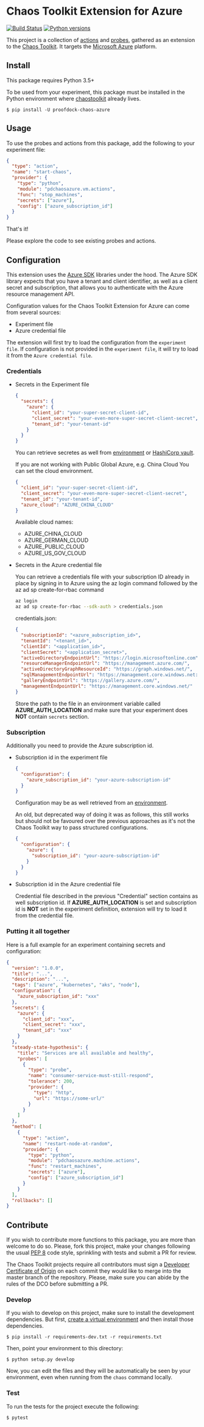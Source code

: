 # Chaos Toolkit Extension for Azure

[![Build Status](https://dev.azure.com/proofdockio/chaos/_apis/build/status/chaos-azure/chaos-azure%20-%20production?branchName=master)](https://dev.azure.com/proofdockio/chaos/_build/latest?definitionId=60&branchName=master)
[![Python versions](https://img.shields.io/pypi/pyversions/proofdock-chaos-azure.svg)](https://www.python.org/)

This project is a collection of [actions][activities] and [probes][activities], gathered as an
extension to the [Chaos Toolkit][chaostoolkit]. It targets the [Microsoft Azure][azure] platform.

[activities]: https://docs.proofdock.io/chaos/experiments/azure/
[chaostoolkit]: http://chaostoolkit.org
[azure]: https://azure.microsoft.com/en-us/

## Install

This package requires Python 3.5+

To be used from your experiment, this package must be installed in the Python
environment where [chaostoolkit][] already lives.

```
$ pip install -U proofdock-chaos-azure
```

## Usage

To use the probes and actions from this package, add the following to your
experiment file:

```json
{
  "type": "action",
  "name": "start-chaos",
  "provider": {
    "type": "python",
    "module": "pdchaosazure.vm.actions",
    "func": "stop_machines",
    "secrets": ["azure"],
    "config": ["azure_subscription_id"]
  }
}
```

That's it!

Please explore the code to see existing probes and actions.

## Configuration

This extension uses the [Azure SDK][sdk] libraries under the hood. The Azure SDK library expects that you have a tenant and client identifier, as well as a client secret and subscription, that allows you to authenticate with the Azure resource management API.

Configuration values for the Chaos Toolkit Extension for Azure can come from several sources:

- Experiment file
- Azure credential file

The extension will first try to load the configuration from the `experiment file`. If configuration is not provided in the `experiment file`, it will try to load it from the `Azure credential file`.

[creds]: https://docs.microsoft.com/en-us/azure/service-fabric/service-fabric-connect-to-secure-cluster
[requests]: http://docs.python-requests.org/en/master/
[sdk]: https://github.com/Azure/azure-sdk-for-python

### Credentials

- Secrets in the Experiment file

  ```json
  {
    "secrets": {
      "azure": {
        "client_id": "your-super-secret-client-id",
        "client_secret": "your-even-more-super-secret-client-secret",
        "tenant_id": "your-tenant-id"
      }
    }
  }
  ```

  You can retrieve secretes as well from [environment][env_secrets] or [HashiCorp vault][vault_secrets]. 

  
  If you are not working with Public Global Azure, e.g. China Cloud You can set the cloud environment.

  ```json
  {
    "client_id": "your-super-secret-client-id",
    "client_secret": "your-even-more-super-secret-client-secret",
    "tenant_id": "your-tenant-id",
    "azure_cloud": "AZURE_CHINA_CLOUD"
  }
  ```

  Available cloud names:

  - AZURE_CHINA_CLOUD
  - AZURE_GERMAN_CLOUD
  - AZURE_PUBLIC_CLOUD
  - AZURE_US_GOV_CLOUD

  [vault_secrets]: https://docs.chaostoolkit.org/reference/api/experiment/#vault-secrets
  [env_secrets]: https://docs.chaostoolkit.org/reference/api/experiment/#environment-secrets


- Secrets in the Azure credential file

  You can retrieve a credentials file with your subscription ID already in place by signing in to Azure using the az login command followed by the az ad sp create-for-rbac command

  ```bash
  az login
  az ad sp create-for-rbac --sdk-auth > credentials.json
  ```

  credentials.json:

  ```json
  {
    "subscriptionId": "<azure_aubscription_id>",
    "tenantId": "<tenant_id>",
    "clientId": "<application_id>",
    "clientSecret": "<application_secret>",
    "activeDirectoryEndpointUrl": "https://login.microsoftonline.com",
    "resourceManagerEndpointUrl": "https://management.azure.com/",
    "activeDirectoryGraphResourceId": "https://graph.windows.net/",
    "sqlManagementEndpointUrl": "https://management.core.windows.net:8443/",
    "galleryEndpointUrl": "https://gallery.azure.com/",
    "managementEndpointUrl": "https://management.core.windows.net/"
  }
  ```

  Store the path to the file in an environment variable called **AZURE_AUTH_LOCATION** and make sure that your experiment does **NOT** contain `secrets` section. 

### Subscription

Additionally you need to provide the Azure subscription id.

- Subscription id in the experiment file

  ```json
  {
    "configuration": {
      "azure_subscription_id": "your-azure-subscription-id"
    }
  }
  ```

  Configuration may be as well retrieved from an [environment][env_configuration].

  An old, but deprecated way of doing it was as follows, this still works
  but should not be favoured over the previous approaches as it's not the
  Chaos Toolkit way to pass structured configurations.

  ```json
  {
    "configuration": {
      "azure": {
        "subscription_id": "your-azure-subscription-id"
      }
    }
  }
  ```

  [env_configuration]: https://docs.chaostoolkit.org/reference/api/experiment/#environment-configurations

- Subscription id in the Azure credential file

  Credential file described in the previous "Credential" section contains as well subscription id. If **AZURE_AUTH_LOCATION** is set and subscription id is **NOT** set in the experiment definition, extension will try to load it from the credential file.

  

### Putting it all together

Here is a full example for an experiment containing secrets and configuration: 

```json
{
  "version": "1.0.0",
  "title": "...",
  "description": "...",
  "tags": ["azure", "kubernetes", "aks", "node"],
  "configuration": {
    "azure_subscription_id": "xxx"
  },
  "secrets": {
    "azure": {
      "client_id": "xxx",
      "client_secret": "xxx",
      "tenant_id": "xxx"
    }
  },
  "steady-state-hypothesis": {
    "title": "Services are all available and healthy",
    "probes": [
      {
        "type": "probe",
        "name": "consumer-service-must-still-respond",
        "tolerance": 200,
        "provider": {
          "type": "http",
          "url": "https://some-url/"
        }
      }
    ]
  },
  "method": [
    {
      "type": "action",
      "name": "restart-node-at-random",
      "provider": {
        "type": "python",
        "module": "pdchaosazure.machine.actions",
        "func": "restart_machines",
        "secrets": ["azure"],
        "config": ["azure_subscription_id"]
      }
    }
  ],
  "rollbacks": []
}
```

## Contribute

If you wish to contribute more functions to this package, you are more than
welcome to do so. Please, fork this project, make your changes following the
usual [PEP 8][pep8] code style, sprinkling with tests and submit a PR for
review.

[pep8]: https://pycodestyle.readthedocs.io/en/latest/

The Chaos Toolkit projects require all contributors must sign a
[Developer Certificate of Origin][dco] on each commit they would like to merge
into the master branch of the repository. Please, make sure you can abide by
the rules of the DCO before submitting a PR.

[dco]: https://github.com/probot/dco#how-it-works

### Develop

If you wish to develop on this project, make sure to install the development
dependencies. But first, [create a virtual environment][venv] and then install
those dependencies.

[venv]: http://chaostoolkit.org/reference/usage/install/#create-a-virtual-environment

```console
$ pip install -r requirements-dev.txt -r requirements.txt
```

Then, point your environment to this directory:

```console
$ python setup.py develop
```

Now, you can edit the files and they will be automatically be seen by your
environment, even when running from the `chaos` command locally.

### Test

To run the tests for the project execute the following:

```
$ pytest
```
